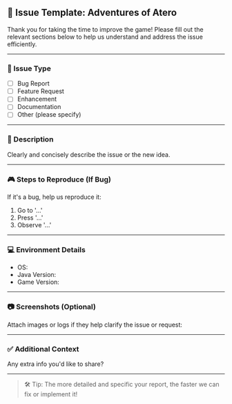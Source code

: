 ## 🐞 Issue Template: Adventures of Atero

Thank you for taking the time to improve the game! Please fill out the relevant sections below to help us understand and address the issue efficiently.

---

### 📌 Issue Type

<!-- Please choose one by uncommenting -->

- [ ] Bug Report
- [ ] Feature Request
- [ ] Enhancement
- [ ] Documentation
- [ ] Other (please specify)

---

### 🧪 Description

Clearly and concisely describe the issue or the new idea.

<!-- Example:
The player sprite doesn't animate when moving left.
OR
Suggest adding a pause screen with basic controls.
-->

---

### 🎮 Steps to Reproduce (If Bug)

If it's a bug, help us reproduce it:

1. Go to '...'
2. Press '...'
3. Observe '...'

---

### 💻 Environment Details

- OS: <!-- Windows 11 / macOS / Linux -->
- Java Version: <!-- e.g., Java 17 -->
- Game Version: <!-- e.g., commit hash or tag -->

---

### 📷 Screenshots (Optional)

Attach images or logs if they help clarify the issue or request:

---

### ✅ Additional Context

Any extra info you'd like to share?

---

> 🛠 Tip: The more detailed and specific your report, the faster we can fix or implement it!
